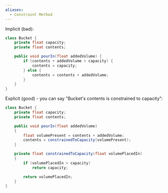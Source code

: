 ```yaml
---
aliases:
  - Constraint Method
---
```

Implicit (bad):

```java
class Bucket {
	private float capacity;
	private float contents;

	public void pourIn(float addedVolume) {
		if (contents + addedVolume > capacity) {
			contents = capacity;
		} else {
			contents = contents + addedVolume;
		}
	}
}
```

Explicit (good) - you can say "Bucket's contents is constrained to capacity":

```java
class Bucket {
	private float capacity;
	private float contents;

	public void pourIn(float addedVolume)
	{
		float volumePresent = contents + addedVolume;
		contents = constrainedToCapacity(volumePresent);
	}

	private float constrainedToCapacity(float volumePlacedIn)
	{
		if (volumePlacedIn > capacity)
			return capacity;

		return volumePlacedIn;
	}
}
```

